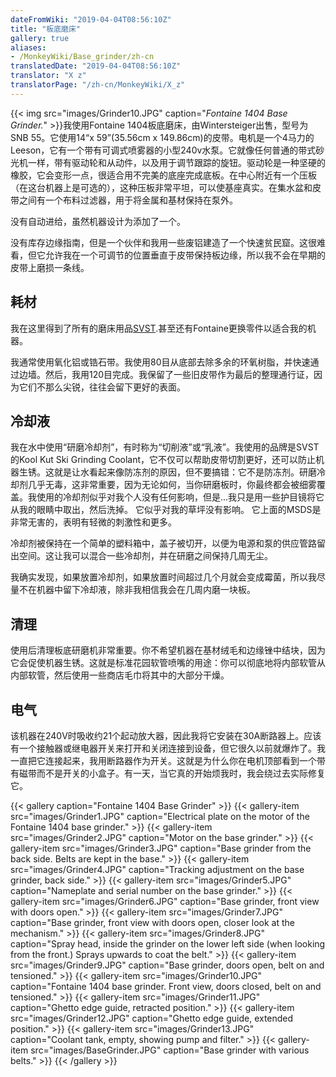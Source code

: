 ```yaml
---
dateFromWiki: "2019-04-04T08:56:10Z"
title: "板底磨床"
gallery: true
aliases:
- /MonkeyWiki/Base_grinder/zh-cn
translatedDate: "2019-04-04T08:56:10Z"
translator: "X z"
translatorPage: "/zh-cn/MonkeyWiki/X_z"
---
```

{{< img src="images/Grinder10.JPG" caption="_Fontaine 1404 Base Grinder._" >}}我使用Fontaine 1404板底磨床，由Wintersteiger出售，型号为SNB 55。它使用14“x 59”(35.56cm x 149.86cm)的皮带。电机是一个4马力的Leeson，它有一个带有可调式喷雾器的小型240v水泵。它就像任何普通的带式砂光机一样，带有驱动轮和从动件，以及用于调节跟踪的旋钮。驱动轮是一种坚硬的橡胶，它会变形一点，很适合用不完美的底座完成底板。在中心附近有一个压板（在这台机器上是可选的），这种压板非常平坦，可以使基座真实。在集水盆和皮带之间有一个布料过滤器，用于将金属和基材保持在泵外。

没有自动进给，虽然机器设计为添加了一个。

没有库存边缘指南，但是一个伙伴和我用一些废铝建造了一个快速贫民窟。这很难看，但它允许我在一个可调节的位置垂直于皮带保持板边缘，所以我不会在早期的皮带上磨损一条线。 


## 耗材

我在这里得到了所有的磨床用品[SVST](http://www.svst.com).甚至还有Fontaine更换零件以适合我的机器。 

我通常使用氧化铝或锆石带。我使用80目从底部去除多余的环氧树脂，并快速通过边墙。然后，我用120目完成。我保留了一些旧皮带作为最后的整理通行证，因为它们不那么尖锐，往往会留下更好的表面。


## 冷却液

我在水中使用“研磨冷却剂”，有时称为“切削液”或“乳液”。我使用的品牌是SVST的Kool Kut Ski Grinding Coolant，它不仅可以帮助皮带切割更好，还可以防止机器生锈。这就是让水看起来像防冻剂的原因，但不要搞错：它不是防冻剂。研磨冷却剂几乎无毒，这非常重要，因为无论如何，当你研磨板时，你最终都会被细雾覆盖。我使用的冷却剂似乎对我个人没有任何影响，但是...我只是用一些护目镜将它从我的眼睛中取出，然后洗掉。 它似乎对我的草坪没有影响。 它上面的MSDS是非常无害的，表明有轻微的刺激性和更多。

冷却剂被保持在一个简单的塑料箱中，盖子被切开，以便为电源和泵的供应管路留出空间。这让我可以混合一些冷却剂，并在研磨之间保持几周无尘。 

我确实发现，如果放置冷却剂，如果放置时间超过几个月就会变成霉菌，所以我尽量不在机器中留下冷却液，除非我相信我会在几周内磨一块板。 


## 清理

使用后清理板底研磨机非常重要。你不希望机器在基材绒毛和边缘锉中结块，因为它会促使机器生锈。这就是标准花园软管喷嘴的用途：你可以彻底地将内部软管从内部软管，然后使用一些商店毛巾将其中的大部分干燥。


## 电气

该机器在240V时吸收约21个起动放大器，因此我将它安装在30A断路器上。应该有一个接触器或继电器开关来打开和关闭连接到设备，但它很久以前就爆炸了。我一直把它连接起来，我用断路器作为开关。这就是为什么你在电机顶部看到一个带有磁带而不是开关的小盒子。有一天，当它真的开始烦我时，我会绕过去实际修复它。 

{{< gallery  caption="Fontaine 1404 Base Grinder" >}}
{{< gallery-item src="images/Grinder1.JPG" caption="Electrical plate on the motor of the Fontaine 1404 base grinder." >}}
{{< gallery-item src="images/Grinder2.JPG" caption="Motor on the base grinder." >}}
{{< gallery-item src="images/Grinder3.JPG" caption="Base grinder from the back side. Belts are kept in the base." >}}
{{< gallery-item src="images/Grinder4.JPG" caption="Tracking adjustment on the base grinder, back side." >}}
{{< gallery-item src="images/Grinder5.JPG" caption="Nameplate and serial number on the base grinder." >}}
{{< gallery-item src="images/Grinder6.JPG" caption="Base grinder, front view with doors open." >}}
{{< gallery-item src="images/Grinder7.JPG" caption="Base grinder, front view with doors open, closer look at the mechanism." >}}
{{< gallery-item src="images/Grinder8.JPG" caption="Spray head, inside the grinder on the lower left side (when looking from the front.) Sprays upwards to coat the belt." >}}
{{< gallery-item src="images/Grinder9.JPG" caption="Base grinder, doors open, belt on and tensioned." >}}
{{< gallery-item src="images/Grinder10.JPG" caption="Fontaine 1404 base grinder. Front view, doors closed, belt on and tensioned." >}}
{{< gallery-item src="images/Grinder11.JPG" caption="Ghetto edge guide, retracted position." >}}
{{< gallery-item src="images/Grinder12.JPG" caption="Ghetto edge guide, extended position." >}}
{{< gallery-item src="images/Grinder13.JPG" caption="Coolant tank, empty, showing pump and filter." >}}
{{< gallery-item src="images/BaseGrinder.JPG" caption="Base grinder with various belts." >}}
{{< /gallery >}}


